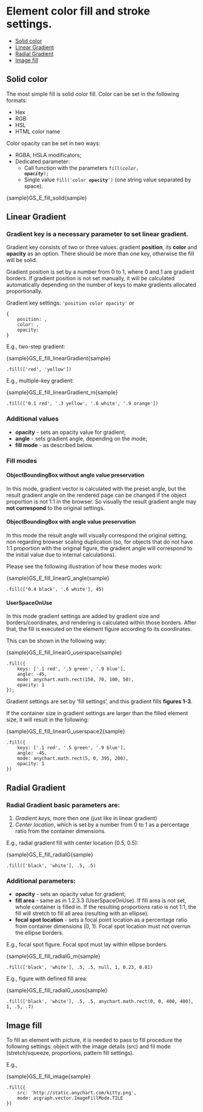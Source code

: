 # Element color fill and stroke settings.
* [Solid color](#solid_color)
* [Linear Gradient](#linear_gradient)
* [Radial Gradient](#radial_gradient)
* [Image fill](#image_fill)

## Solid color
The most simple fill is solid color fill. 
Color can be set in the following formats:
* Hex
* RGB
* HSL
* HTML color name

Color opacity can be set in two ways:
* RGBA, HSLA modificators;
* Dedicated parameter:
    * Call function with the parameters <code>fill(_color_, _**opacity**_);</code>
    * Single value <code>fill('color **opacity**')</code>
 (one string value separated by space).

{sample}GS\_E\_fill\_solid{sample}

## Linear Gradient

### Gradient key is a necessary parameter to set linear gradient. 
Gradient key consists of two or three values: gradient **position**,
 its **color** and **opacity** as an option. There should be more than one key,
 otherwise the fill will be solid.

Gradient position is set by a number from 0 to 1, where 0 and 1 are gradient
 borders. If gradient position is not set manually, it will be calculated
 automatically depending on the number of keys to make gradients allocated
 proportionally. 

Gradient key settings: `'position color opacity'` or 
```
{
    position: ,
    color: ,
    opacity:
}
```

E.g., two-step gradient:

{sample}GS\_E\_fill_linearGradient{sample}

```
.fill(['red', 'yellow'])
```
E.g., multiple-key gradient:

{sample}GS\_E\_fill\_linearGradient\_m{sample}

```
.fill(['0.1 red', '.3 yellow', '.6 white', '.9 orange'])
```
### Additional values
* **opacity** - sets an opacity value for gradient;
* **angle** - sets gradient angle, depending on the mode;
* **fill mode** - as described below.

### Fill modes

#### ObjectBoundingBox without angle value preservation
In this mode, gradient vector is calculated with the preset angle, but the
 result gradient angle on the rendered page can be changed if the object
 proportion is not 1:1 in the browser. So visually the result gradient angle
 may **not correspond** to the original settings.

#### ObjectBoundingBox with angle value preservation
In this mode the result angle will visually correspond the original setting,
 non regarding browser scaling duplication (so, for objects that do not have 1:1
 proportion with the original figure, the gradient angle will correspond to the initial
 value due to internal calculations).

Please see the following illustration of how these modes work:

{sample}GS\_E\_fill\_linearG\_angle{sample}

```
.fill(['0.4 black', '.6 white'], 45)
```

#### UserSpaceOnUse
In this mode gradient settings are added by gradient size and
 borders/coordinates, and rendering is calculated within those borders. 
 After that, the fill is executed on the element figure according to its coordinates.

This can be shown in the following way:

{sample}GS\_E\_fill\_linearG\_userspace{sample}

```
.fill({
    keys: ['.1 red', '.5 green', '.9 blue'],
    angle: -45,
    mode: anychart.math.rect(150, 70, 100, 50),
    opacity: 1
});
```

Gradient settings are set by 'fill settings’, and this gradient fills
 **figures 1-3**.

If the container size in gradient settings are larger than the filled element
 size, it will result in the following:

{sample}GS\_E\_fill\_linearG\_userspace2{sample}

```
.fill({
    keys: ['.1 red', '.5 green', '.9 blue'],
    angle: -45,
    mode: anychart.math.rect(5, 0, 395, 200),
    opacity: 1
})
```

## Radial Gradient

### Radial Gradient basic parameters are:
1. _Gradient keys_, more then one (just like in linear gradient) 
2. _Center location_, which is set by a number from 0 to 1 as a percentage ratio
 from the container dimensions.

E.g., radial gradient fill with center location (0.5, 0.5):

{sample}GS\_E\_fill_radialG{sample}

```
.fill(['black', 'white'], .5, .5)
```

### Additional parameters:
* **opacity** - sets an opacity value for gradient;
* **fill area** - same as in 1.2.3.3 (UserSpaceOnUse). 
 If fill area is not set, whole container is filled in.
 If the resulting proportions ratio is not 1:1, the fill will stretch
 to fill all area (resulting with an ellipse).
* **focal spot location** - sets a focal point location as a percentage ratio
 from container dimensions (0, 1). Focal spot location must not overrun the
 ellipse borders.

E.g., focal spot figure. Focal spot must lay within ellipse borders.

{sample}GS\_E\_fill\_radialG\_m{sample}

```
.fill(['black', 'white'], .5, .5, null, 1, 0.23, 0.81)
```

E.g., figure with defined fill area:

{sample}GS\_E\_fill\_radialG\_usos{sample}

```
.fill(['black', 'white'], .5, .5, anychart.math.rect(0, 0, 400, 400), 1, .5, .7)
```

## Image fill
To fill an element with picture, it is needed to pass to fill procedure the
 following settings: object with the image details (src) and fil mode
 (stretch/squeeze, proportions, pattern fill settings). 

E.g.,

{sample}GS\_E\_fill_image{sample}

```
.fill({
    src: 'http://static.anychart.com/kitty.png',
    mode: acgraph.vector.ImageFillMode.TILE
})
```
